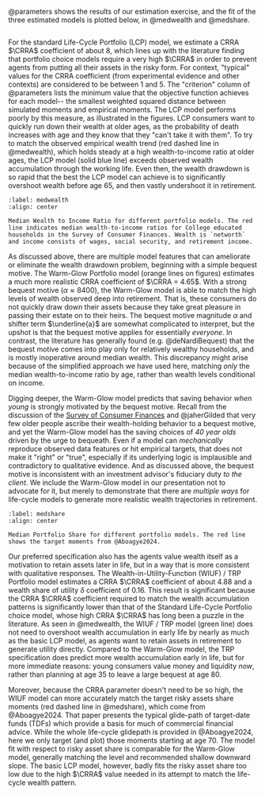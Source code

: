 @parameters shows the results of our estimation exercise, and the fit of the three estimated models is plotted below, in @medwealth and @medshare.

```{include} parameters.tex
```

For the standard Life-Cycle Portfolio (LCP) model, we estimate a CRRA $\CRRA$ coefficient of about 8, which lines up with the literature finding that portfolio choice models require a very high $\CRRA$ in order to prevent agents from putting all their assets in the risky form.
For context, "typical" values for the CRRA coefficient (from experimental evidence and other contexts) are considered to be between 1 and 5.
The "criterion" column of @parameters lists the minimum value that the objective function achieves for each model-- the smallest weighted squared distance between simulated moments and empirical moments.
The LCP model performs poorly by this measure, as illustrated in the figures.
LCP consumers want to quickly run down their wealth at older ages, as the probability of death increases with age and they know that they "can't take it with them".
To try to match the observed empirical wealth trend (red dashed line in @medwealth), which holds steady at a high wealth-to-income ratio at older ages, the LCP model (solid blue line) exceeds observed wealth accumulation through the working life.
Even then, the wealth drawdown is so rapid that the best the LCP model can achieve is to significantly overshoot wealth before age 65, and then vastly undershoot it in retirement.

```{figure} figures/median_wealth
:label: medwealth
:align: center 

Median Wealth to Income Ratio for different portfolio models. The red line indicates median wealth-to-income ratios for College educated households in the Survey of Consumer Finances. Wealth is `networth` and income consists of wages, social security, and retirement income. 
```

As discussed above, there are multiple model features that can ameliorate or eliminate the wealth drawdown problem, beginning with a simple bequest motive.
The Warm-Glow Portfolio model (orange lines on figures) estimates a much more realistic CRRA coefficient of $\CRRA = 4.65$.
With a strong bequest motive ($\alpha \approx 8400$), the Warm-Glow model is able to match the high levels of wealth observed deep into retirement.
That is, these consumers do not quickly draw down their assets because they take great pleasure in passing their estate on to their heirs.
The bequest motive magnitude $\alpha$ and shifter term $\underline{a}$ are somewhat complicated to interpret, but the upshot is that the bequest motive applies for essentially *everyone*.
In contrast, the literature has generally found (e.g. @deNardiBequest) that the bequest motive comes into play only for relatively wealthy households, and is mostly inoperative around median wealth.
This discrepancy might arise because of the simplified approach we have used here, matching *only* the median wealth-to-income ratio by age, rather than wealth levels conditional on income.

Digging deeper, the Warm-Glow model predicts that saving behavior *when young* is strongly motivated by the bequest motive.
Recall from the discussion of the [Survey of Consumer Finances](https://doi.org/10.17016/8799) and @jaherGilded that very few older people ascribe their wealth-holding behavior to a bequest motive, and yet the Warm-Glow model has the saving choices of *40 year olds* driven by the urge to bequeath.
Even if a model can *mechanically* reproduce observed data features or hit empirical targets, that does not make it "right" or "true", especially if its underlying logic is implausible and contradictory to qualitative evidence.
And as discussed above, the bequest motive is inconsistent with an investment advisor's fiduciary duty *to the client*.
We include the Warm-Glow model in our presentation not to advocate for it, but merely to demonstrate that there are *multiple ways* for life-cycle models to generate more realistic wealth trajectories in retirement.

```{figure} figures/median_share
:label: medshare
:align: center 

Median Portfolio Share for different portfolio models. The red line shows the target moments from @Aboagye2024. 
```

Our preferred specification also has the agents value wealth itself as a motivation to retain assets later in life, but in a way that is more consistent with qualitative responses.
The Wealth-in-Utility-Function (WIUF) / TRP Portfolio model estimates a CRRA $\CRRA$ coefficient of about 4.88 and a wealth share of utility $\delta$ coefficient of 0.16.
This result is significant because the CRRA $\CRRA$ coefficient required to match the wealth accumulation patterns is significantly lower than that of the Standard Life-Cycle Portfolio choice model, whose high CRRA $\CRRA$ has long been a puzzle in the literature.
As seen in @medwealth, the WIUF / TRP model (green line) does not need to overshoot wealth accumulation in early life by nearly as much as the basic LCP model, as agents want to retain assets in retirement to generate utility directly.
Compared to the Warm-Glow model, the TRP specification does predict more wealth accumulation early in life, but for more immediate reasons: young consumers value money and liquidity *now*, rather than planning at age 35 to leave a large bequest at age 80.

Moreover, because the CRRA parameter doesn't need to be so high, the WIUF model can more accurately match the target risky assets share moments (red dashed line in @medshare), which come from @Aboagye2024. 
That paper presents the typical glide-path of target-date funds (TDFs) which provide a basis for much of commercial financial advice.
While the whole life-cycle glidepath is provided in @Aboagye2024, here we only target (and plot) those moments starting at age 70.
The model fit with respect to risky asset share is comparable for the Warm-Glow model, generally matching the level and recommended shallow downward slope.
The basic LCP model, however, badly fits the risky asset share too low due to the high $\CRRA$ value needed in its attempt to match the life-cycle wealth pattern.
